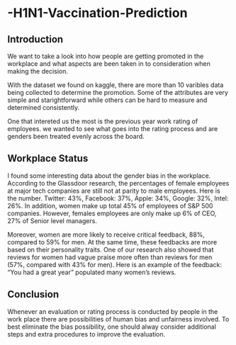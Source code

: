 # -H1N1-Vaccination-Prediction

## Introduction
We want to take a look into how people are getting promoted in the workplace and what aspects are been taken in to consideration when making the decision.

With the dataset we found on kaggle, there are more than 10 varibles data being collected to determine the promotion. Some of the attributes are very simple and starightforward while others can be hard to measure and determined consistently.

One that intereted us the most is the previous year work rating of employees. we wanted to see what goes into the rating process and are genders been treated evenly across the board.

## Workplace Status
I found some interesting data about the gender bias in the workplace. According to the Glassdoor research, the percentages of female employees at major tech companies are still not at parity to male employees. Here is the number. Twitter: 43%, Facebook: 37%, Apple: 34%, Google: 32%, Intel: 26%. In addition, women make up total 45% of employees of S&P 500 companies. However, females employees are only make up 6% of CEO, 27% of Senior level managers.

Moreover, women are more likely to receive critical feedback, 88%, compared to 59% for men. At the same time, these feedbacks are more based on their personality traits. One of our research also showed that reviews for women had vague praise more often than reviews for men (57%, compared with 43% for men). Here is an example of the feedback: “You had a great year” populated many women’s reviews.

## Conclusion
Whenever an evaluation or rating process is conducted by people in the work place there are possibilities of human bias and unfairness involved. To best eliminate the bias possibility, one should alway consider additional steps and extra procedures to improve the evaluation.
